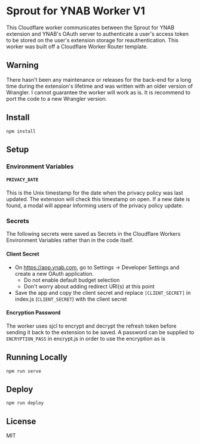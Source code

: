 # Sprout for YNAB Worker V1

This Cloudflare worker communicates between the Sprout for YNAB extension and YNAB's OAuth server to authenticate a user's access token to be stored on the user's extension storage for reauthentication. This worker was built off a Cloudflare Worker Router template.

## Warning
There hasn't been any maintenance or releases for the back-end for a long time during the extension's lifetime and was written with an older version of Wrangler. I cannot guarantee the worker will work as is. It is recommend to port the code to a new Wrangler version.

## Install
```
npm install
```

## Setup
### Environment Variables
#### `PRIVACY_DATE`
This is the Unix timestamp for the date when the privacy policy was last updated. The extension will check this timestamp on open. If a new date is found, a modal will appear informing users of the privacy policy update.

### Secrets
The following secrets were saved as Secrets in the Cloudflare Workers Environment Variables rather than in the code itself.

#### Client Secret
- On https://app.ynab.com, go to Settings -> Developer Settings and create a new OAuth application. 
  - Do not enable default budget selection
  - Don't worry about adding redirect URI(s) at this point
- Save the app and copy the client secret and replace `[CLIENT_SECRET]` in index.js (`CLIENT_SECRET`) with the client secret

#### Encryption Password
The worker uses sjcl to encrypt and decrypt the refresh token before sending it back to the extension to be saved. A password can be supplied to `ENCRYPTION_PASS` in encrypt.js in order to use the encryption as is

## Running Locally
```
npm run serve
```

## Deploy
```
npm run deploy
```

## License
MIT